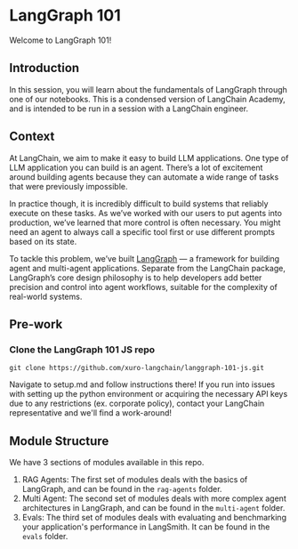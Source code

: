# LangGraph 101

Welcome to LangGraph 101! 

## Introduction
In this session, you will learn about the fundamentals of LangGraph through one of our notebooks. This is a condensed version of LangChain Academy, and is intended to be run in a session with a LangChain engineer.

## Context

At LangChain, we aim to make it easy to build LLM applications. One type of LLM application you can build is an agent. There’s a lot of excitement around building agents because they can automate a wide range of tasks that were previously impossible. 

In practice though, it is incredibly difficult to build systems that reliably execute on these tasks. As we’ve worked with our users to put agents into production, we’ve learned that more control is often necessary. You might need an agent to always call a specific tool first or use different prompts based on its state.

To tackle this problem, we’ve built [LangGraph](https://langchain-ai.github.io/langgraph/) — a framework for building agent and multi-agent applications. Separate from the LangChain package, LangGraph’s core design philosophy is to help developers add better precision and control into agent workflows, suitable for the complexity of real-world systems.

## Pre-work

### Clone the LangGraph 101 JS repo
```
git clone https://github.com/xuro-langchain/langgraph-101-js.git
```

Navigate to setup.md and follow instructions there! If you run into issues with setting up the python environment or acquiring the necessary API keys due to any restrictions (ex. corporate policy), contact your LangChain representative and we'll find a work-around!


## Module Structure

We have 3 sections of modules available in this repo.

1. RAG Agents: The first set of modules deals with the basics of LangGraph, and can be found in the ```rag-agents``` folder.
2. Multi Agent: The second set of modules deals with more complex agent architectures in LangGraph, and can be found in the ```multi-agent``` folder.
3. Evals: The third set of modules deals with evaluating and benchmarking your application's performance in LangSmith. It can be found in the ```evals``` folder.